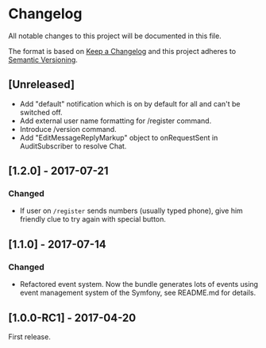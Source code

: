 # Changelog
All notable changes to this project will be documented in this file.

The format is based on [Keep a Changelog](http://keepachangelog.com/en/1.0.0/)
and this project adheres to [Semantic Versioning](http://semver.org/spec/v2.0.0.html).

## [Unreleased]
  - Add "default" notification which is on by default for all and can't be switched off.
  - Add external user name formatting for /register command.
  - Introduce /version command.
  - Add "EditMessageReplyMarkup" object to onRequestSent in AuditSubscriber to resolve Chat.

## [1.2.0] - 2017-07-21
### Changed
  - If user on `/register` sends numbers (usually typed phone), give him
  friendly clue to try again with special button.

## [1.1.0] - 2017-07-14
### Changed
  - Refactored event system. Now the bundle generates lots of events
  using event management system of the Symfony, see README.md for details.

## [1.0.0-RC1] - 2017-04-20
First release.